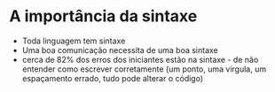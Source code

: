 # A importância da sintaxe

* Toda linguagem tem sintaxe
* Uma boa comunicação necessita de uma boa sintaxe
* cerca de 82% dos erros dos iniciantes estão na sintaxe - de não entender como escrever corretamente (um ponto, uma vírgula, um espaçamento errado, tudo pode alterar o código)


